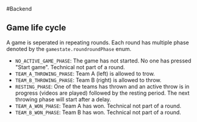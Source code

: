 #Backend

## Game life cycle

A game is seperated in repeating rounds.
Each round has multiple phase denoted by the `gamestate.roundroundPhase` enum.

- `NO_ACTIVE_GAME_PHASE`:  The game has not started. No one has pressed "Start game". Technical not part of a round.
- `TEAM_A_THROWING_PHASE`: Team A (left) is allowed to trow.
- `TEAM_B_THROWING_PHASE`: Team B (right) is allowed to throw.
- `RESTING_PHASE`: One of the teams has thrown and an active throw is in progress (videos are played) followed by the resting period. The next throwing phase will start after a delay.
- `TEAM_A_WON_PHASE`: Team A has won. Technical not part of a round. 
- `TEAM_B_WON_PHASE`: Team B has won. Technical not part of a round.